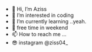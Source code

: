 - 👋 Hi, I’m Aziss
- 👀 I’m interested in coding
- 🌱 I’m currently learning ..yeah.
- 💞️ free time in weekend
- 📫 How to reach me ...
- 😎 instagram @ziss04_
<!---
Suminona06/Suminona06 is a ✨ special ✨ repository because its `README.md` (this file) appears on your GitHub profile.
You can click the Preview link to take a look at your changes.
--->
